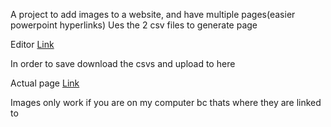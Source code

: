 A project to add images to a website, and have multiple pages(easier powerpoint hyperlinks)
Ues the 2 csv files to generate page

Editor [Link](https://efschwarzrock.github.io/PP-D3-Data-Store/PowerpointeskMaker/Edit/Index.html)

In order to save download the csvs and upload to here


Actual page [Link](https://efschwarzrock.github.io/PP-D3-Data-Store/PowerpointeskMaker/View/Index.html)

Images only work if you are on my computer bc thats where they are linked to

